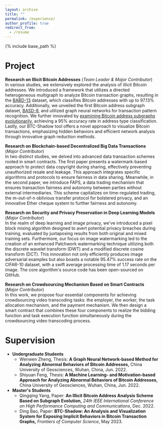 ```yaml
---
layout: archive
title: ""
permalink: /experience/
author_profile: true
redirect_from:
  - /resume
---
```


{% include base_path %}

# Project

**Research on Illicit Bitcoin Addresses** (*Team Leader & Major Contributor*)<br /> 
In various studies, we extensively explored the analysis of illicit Bitcoin addresses. We introduced a framework that utilizes a directed heterogeneous multigraph to analyze Bitcoin transaction graphs, resulting in the [BABD-13](https://www.kaggle.com/datasets/lemonx/babd13) dataset, which classifies Bitcoin addresses with up to 97.13% accuracy. Additionally, we unveiled the first Bitcoin address subgraph dataset, [BASD-8](https://www.kaggle.com/datasets/lemonx/basd8), and utilized graph neural networks for transaction pattern recognition. We further innovated by [examining Bitcoin address subgraphs evolutionarily](https://www.kaggle.com/datasets/lemonx/bitcoin-subgraph-evolution-data), achieving a 95% accuracy rate in address type classification. Lastly, our BTC-Shadow tool offers a novel approach to visualize Bitcoin transactions, emphasizing hidden behaviors and efficient network analysis through innovative graph reduction methods.

**Research on Blockchain-based Decentralized Big Data Transactions** (*Major Contributor*)<br /> 
In two distinct studies, we delved into advanced data transaction schemes rooted in smart contracts. The first paper presents a watermark-based approach to protect data copyright during sharing, effectively preventing unauthorized resale and leakage. This approach integrates specific algorithms and protocols to ensure fairness in data sharing. Meanwhile, in the second paper, we introduce FAPS, a data trading mechanism that ensures transaction fairness and autonomy between parties without external intermediaries. This scheme capitalizes on time-regulated trading, the m-out-of-n oblivious transfer protocol for bolstered privacy, and an innovative Ether cheque system to further fairness and autonomy.

**Research on Security and Privacy Preservation in Deep Learning Models** (*Major Contributor*)<br /> 
In the realm of deep learning and image privacy, we've introduced a pixel block mixing algorithm designed to avert potential privacy breaches during training, evaluated by juxtaposing results from both original and mixed training sets. Furthermore, our focus on image watermarking led to the creation of an enhanced Patchwork watermarking technique utilizing both the discrete wavelet transform (DWT) and a modified discrete cosine transform (DCT). This innovation not only efficiently produces image adversarial examples but also boasts a notable 95.47% success rate on the CIFAR-10 dataset, with a swift average processing time of 1.17 seconds per image. The core algorithm's source code has been open-sourced on GitHub.

**Research on Crowdsourcing Mechanism Based on Smart Contracts** (*Major Contributor*)<br /> 
In this work, we propose four essential components for achieving crowdsourcing video transcoding tasks: the employer, the worker, the task allocation mechanism, and the payment mechanism. We then design a smart contract that combines these four components to realize the bidding function and task execution function simultaneously during the crowdsourcing video transcoding process.

# Supervision

* **Undergraduate Students**
  * Wenwen Zheng, Thesis: **A Graph Neural Network-based Method for Analyzing Abnormal Behaviors of Bitcoin Addresses,** China University of Geosciences, Wuhan, China, Jun. 2022.
  * Shiyuan Feng, Thesis: **A Machine Learning- and Motivation-based Approach for Analyzing Abnormal Behaviors of Bitcoin Addresses,** China University of Geosciences, Wuhan, China, Jun. 2022.
* **Master's Students**
  * Qingqing Yang, Paper: **An Illicit Bitcoin Address Analysis Scheme Based on Subgraph Evolution,** *24th IEEE International Conference on High Performance Computing and Communications*, Dec. 2022.
  * Ding Bao, Paper: **BTC-Shadow: An Analysis and Visualization System for Exposing Implicit Behaviors in Bitcoin Transaction Graphs,** *Frontiers of Computer Science*, May 2023.

<!-- # Intership -->


  
